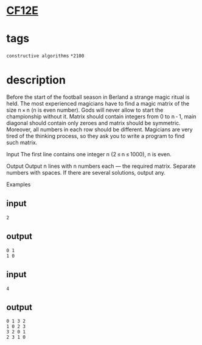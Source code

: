 # [CF12E](https://codeforces.com/problemset/problem/12/E)

# tags
`constructive algorithms` `*2100`

# description

Before the start of the football season in Berland a strange magic ritual is held. The most experienced magicians have to find a magic matrix of the size n × n (n is even number). Gods will never allow to start the championship without it. Matrix should contain integers from 0 to n - 1, main diagonal should contain only zeroes and matrix should be symmetric. Moreover, all numbers in each row should be different. Magicians are very tired of the thinking process, so they ask you to write a program to find such matrix.

Input
The first line contains one integer n (2 ≤ n ≤ 1000), n is even.

Output
Output n lines with n numbers each — the required matrix. Separate numbers with spaces. If there are several solutions, output any.

Examples

## input
```
2
```

## output
```
0 1
1 0
```

## input
```
4
```

## output
```
0 1 3 2
1 0 2 3
3 2 0 1
2 3 1 0
```


